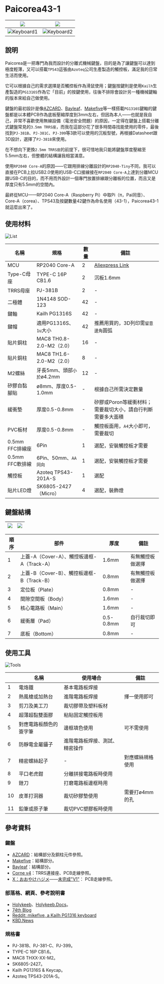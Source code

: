 # Paicorea43-1

|![](pic/info1.png)|![](pic/info2.png)|
|--|--|
|![Keyboard1](pic/pic1.jpg)|![Keyboard2](pic/pic2.jpg)|

## 說明

Paicorea是一把專門為我而設計的分離式機械鍵盤，目的是為了讓鍵盤可以達到極度輕薄，又可以搭載`TPS43`這張由`Azoteq`公司生產製造的觸控板，滿足我的日常生活而使用。

它可以根據自己的需求選擇是否觸控板作為滑鼠使用；鍵盤按鍵則是使用`Kailh`生產製造的`PG1316S`作為它「目前」的按鍵使用，往後不排除會設計另一種機械鍵軸的版本來給自己做使用。

鍵盤的最初設計是像[AZCARD](https://github.com/palette-system/azcard)、[Bayleaf](https://kbd.news/Bayleaf-2610.html)、[Makefive](https://github.com/mikeholscher/zmk-config-mikefive)等一樣搭載`PG1316S`鍵軸的鍵盤都是以本體PCB作為底板壓縮厚度到3mm左右，但因為本人——也就是我自己，非常不喜歡使用無線設備（電池安全問題）的原因，一定得在鍵盤上搭載分離式鍵盤常見的`3.5mm TRRS座`，而我在這部分花了很多時間尋找能使用的零件，最後找到`PJ-381B`、`PJ-381C`、`PJ-399`等3款可以使用的沉板型號，再根據Datasheet跟3D設計，選擇了`PJ-381B`來使用。

在不想向下更換`2.5mm TRRS座`的前提下，很可惜地我只能將鍵盤厚度壓縮至5.5mm左右，但整體的結構讓我相當滿意。

使用`RP2040 Core-A`的原因——它跟用排線分離設計的`RP2040-Tiny`不同，我可以直接在PCB上拉USB2.0使用的USB-C口接線接在`RP2040 Core-A`上達到分離MCU跟USB-C的目的，而不用而外設計一個專門放置排線跟分離板的位置，而且又是厚度只有5.5mm的空間內。

最終從MCU——RP2040 Core-A（Raspberry Pi）中取Pi（π，Pai同音）、Core-A（corea）、TPS43及按鍵數量42鍵作為命名使用（43-1），Paicorea43-1就這麼出來了。

## 使用材料

![List](pic/pic3.jpg)

|名稱|規格|數量|備註|
|--|--|--|--|
|MCU|RP2040 Core-A|2|[Aliexpress Link](https://es.aliexpress.com/item/1005006101790601.html?channel=twinner)|
|Type-C母座|TYPE-C 16P CB1.6|2|沉板1.6mm|
|TRRS母座|PJ-381B|2|-|
|二極體|1N4148 SOD-123|42|-|
|鍵軸|Kailh PG1316S|42|-|
|鍵帽|適用PG1316S、`1u`大小|42|推薦用買的，3D列印需`留意邊角`圓弧|
|貼片銅柱|MAC8 TH0.8-2.0-M2（2.0）|16|-|
|貼片銅柱|MAC8 TH1.6-2.0-M2（2.0）|8|-|
|M2螺絲|牙長5mm、頭部`小於`ø4.2mm|12|-|
|矽膠自黏腳貼|ø8mm、厚度0.5-1.0mm|-|根據自己所需決定數量|
|緩衝墊|厚度0.5-0.8mm|-|矽膠或Poron等緩衝材料；需要裁切大小，請自行判斷需要多大面積|
|PVC板材|厚度0.5-0.8mm|-|觸控板面用，`A4`大小即可，需要裁切|
|0.5mm FFC排線座|6Pin|1|選配，安裝觸控板才需要|
|0.5mm FFC軟排線|6Pin、50mm、`AA同向`|1|選配，安裝觸控板才需要|
|觸控板|Azoteq TPS43-201A-S|1|選配|
|貼片LED燈|SK6805-2427（Micro）|4|選配，裝飾燈|

## 鍵盤結構

|![](pic/info3.png)|![](pic/info4.png)|
|--|--|

|順序|部件|厚度|備註|
|--|--|--|--|
|1|上蓋-A（Cover-A）、觸控板邊框-A（Track-A）|1.6mm|有無觸控板做選擇|
|2|上蓋-B（Cover-B）、觸控板邊框-B（Track-B）|0.8mm|有無觸控板做選擇|
|3|定位板（Plate）|0.8mm|-|
|4|間隙空間板（Body）|1.6mm|-|
|5|核心電路板（Main）|1.6mm|-|
|6|緩衝層（Pad）|0.5-0.8mm|自行裁切即可|
|7|底板（Bottom）|0.8mm|-|

## 使用工具

![Tools](pic/pic4.jpg)

||名稱|使用場合|備註|
|--|--|--|--|
|1|電烙鐵|基本電路板焊接||
|2|熱風槍或加熱台|進階電路板焊接|擇一使用即可|
|3|剪刀及美工刀|裁切膠帶及塑料板材||
|4|超薄超黏雙面膠|粘貼固定觸控板用||
|5|對應電路板顏色的簽字筆|邊框填色使用|可不需使用|
|6|防靜電金屬鑷子|進階電路板焊接、測試、精密操作||
|7|精密螺絲起子|-|對應螺絲規格使用|
|8|平口老虎鉗|分離拼接電路板時使用||
|9|銼刀|打磨電路板邊框時用||
|10|皮革打洞器|裁切矽膠墊使用|需要打ø4mm的孔|
|11|鉛筆或原子筆|裁切PVC塑膠板時使用||

## 參考資料

### 鍵盤
- [AZCARD](https://github.com/palette-system/azcard)：結構部分及銅柱元件參照。
- [Makefive](https://github.com/mikeholscher/zmk-config-mikefive)：結構部分。
- [Bayleaf](https://kbd.news/Bayleaf-2610.html)：結構部分。
- [Corne v4](https://github.com/foostan/crkbd)：TRRS連接座、PCB走線參照。
- [X：おおやけハジメ](https://x.com/digitarhythm)——[未完成"V1"](https://x.com/digitarhythm/status/1908885665695363132)：
PCB走線參照。

### 部落格、網頁、參考說明書
- [Holykeeb](https://holykeebs.com/)、[Holykeeb.Docs](https://docs.holykeebs.com/guides/touchpad-module/)。
- [74th Blog](https://74th.hateblo.jp/entry/testing-TPS43-201A-S)
- [Reddit: mikefive, a Kailh PG1316 keyboard](https://www.reddit.com/r/ErgoMechKeyboards/comments/1cfg3vr/mikefive_a_kailh_pg1316_keyboard/)
- [KBD.News](https://kbd.news/)

### 規格書
- PJ-381B、PJ-381-C、PJ-399。
- TYPE-C 16P CB1.6。
- MAC8 THXX-XX-M2。
- SK6805-2427。
- Kailh PG1316S & Keycap。
- Azoteq TPS43-201A-S。
